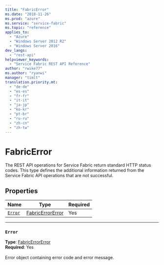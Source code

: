 ```yaml
---
title: "FabricError"
ms.date: "2018-11-26"
ms.prod: "azure"
ms.service: "service-fabric"
ms.topic: "reference"
applies_to: 
  - "Azure"
  - "Windows Server 2012 R2"
  - "Windows Server 2016"
dev_langs: 
  - "rest-api"
helpviewer_keywords: 
  - "Service Fabric REST API Reference"
author: "rwike77"
ms.author: "ryanwi"
manager: "timlt"
translation.priority.mt: 
  - "de-de"
  - "es-es"
  - "fr-fr"
  - "it-it"
  - "ja-jp"
  - "ko-kr"
  - "pt-br"
  - "ru-ru"
  - "zh-cn"
  - "zh-tw"
---
```

# FabricError

The REST API operations for Service Fabric return standard HTTP status codes. This type defines the additional information returned from the Service Fabric API operations that are not successful.


## Properties
| Name | Type | Required |
| --- | --- | --- |
| [`Error`](#error) | [FabricErrorError](sfclient-model-fabricerrorerror.md) | Yes |

____
### `Error`
__Type__: [FabricErrorError](sfclient-model-fabricerrorerror.md) <br/>
__Required__: Yes<br/>
<br/>
Error object containing error code and error message.
